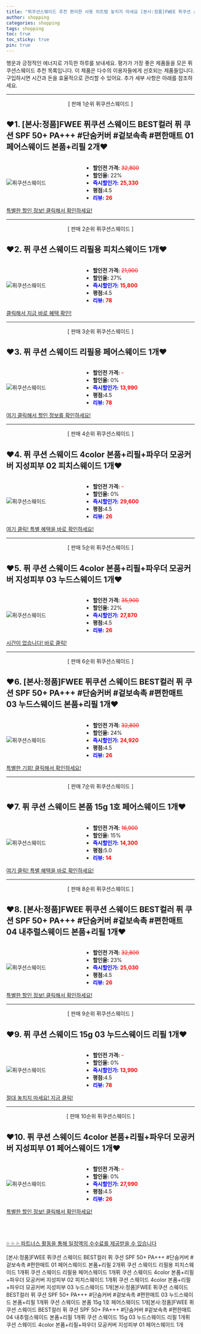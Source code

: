 ```yaml
---
title: "퓌쿠션스웨이드 추천 편리한 사용 히트템 놓치지 마세요 [본사:정품]FWEE 퓌쿠션 스웨이드 BEST컬러 퓌"
author: shopping
categories: shopping
tags: shopping
toc: true
toc_sticky: true
pin: true
---
```

행운과 긍정적인 에너지로 가득한 하루를 보내세요. 평가가 가장 좋은 제품들을 모은 퓌쿠션스웨이드 추천 목록입니다. 이 제품은 다수의 이용자들에게 선호되는 제품들입니다. 구입하시면 시간과 돈을 효율적으로 관리할 수 있어요. 추가 세부 사항은 아래를 참조하세요.

---
<p class="toplist" style="margin: 0 auto; display: block; width: fit-content;">[ 판매 1순위 퓌쿠션스웨이드 ]</p>

<h2><strong>❤️1. [본사:정품]FWEE 퓌쿠션 스웨이드 BEST컬러 퓌 쿠션 SPF 50+ PA+++ #단숨커버 #겉보속촉 #편한매트 01 페어스웨이드 본품+리필 2개❤️</strong></h2>

<div style="display: flex; align-items: center;">
    <div style="flex: 0.4;">
        <img src="https://thumbnail6.coupangcdn.com/thumbnails/remote/230x230ex/image/vendor_inventory/401d/2ebf0d49501fb0ed298459dd79c94da38aa3a34cc1f888c6ce65db8614a6.png" alt="퓌쿠션스웨이드" style="max-width: 100%;">
    </div>
    <div style="flex: 0.6; margin-left: 10px;">
        <ul>
            <li><strong>할인전 가격:</strong> <del style="color: red;">32,800</del></li>
            <li><strong>할인율:</strong> 22%</li>
            <li><span style='color:blue'><strong>즉시할인가:</strong></span> <span style='color:red'><strong>25,330</strong></span></li>
            <li><strong>평점:</strong>4.5</li>
            <li><span style='color:blue'><strong>리뷰:</strong></span> <span style='color:red'><strong>26</strong></span></li>
        </ul>
    </div>
</div>
<div class="center">
    <a href="https://selin100587001.github.io?lptag=AF9450613&subid=githubio&pageKey=6816483329&traceid=V0-153&itemId=16141624486&vendorItemId=90766667701" class="myButton">
        특별한 할인 정보! 클릭해서 확인하세요!
    </a>
</div>


---
<p class="toplist" style="margin: 0 auto; display: block; width: fit-content;">[ 판매 2순위 퓌쿠션스웨이드 ]</p>

<h2><strong>❤️2. 퓌 쿠션 스웨이드 리필용 피치스웨이드 1개❤️</strong></h2>

<div style="display: flex; align-items: center;">
    <div style="flex: 0.4;">
        <img src="https://thumbnail7.coupangcdn.com/thumbnails/remote/230x230ex/image/vendor_inventory/cf60/87054837bef6f6de4bed36b36954cffe33d22b9f8ca1ec4c4cb54407708d.png" alt="퓌쿠션스웨이드" style="max-width: 100%;">
    </div>
    <div style="flex: 0.6; margin-left: 10px;">
        <ul>
            <li><strong>할인전 가격:</strong> <del style="color: red;">21,900</del></li>
            <li><strong>할인율:</strong> 27%</li>
            <li><span style='color:blue'><strong>즉시할인가:</strong></span> <span style='color:red'><strong>15,800</strong></span></li>
            <li><strong>평점:</strong>4.5</li>
            <li><span style='color:blue'><strong>리뷰:</strong></span> <span style='color:red'><strong>78</strong></span></li>
        </ul>
    </div>
</div>
<div class="center">
    <a href="https://selin100587001.github.io?lptag=AF9450613&subid=githubio&pageKey=7545242437&traceid=V0-153&itemId=19909203043&vendorItemId=89473910073" class="myButton">
        클릭해서 지금 바로 혜택 확인!
    </a>
</div>


---
<p class="toplist" style="margin: 0 auto; display: block; width: fit-content;">[ 판매 3순위 퓌쿠션스웨이드 ]</p>

<h2><strong>❤️3. 퓌 쿠션 스웨이드 리필용 페어스웨이드 1개❤️</strong></h2>

<div style="display: flex; align-items: center;">
    <div style="flex: 0.4;">
        <img src="https://thumbnail6.coupangcdn.com/thumbnails/remote/230x230ex/image/vendor_inventory/21a7/3ecbf474146dab3aba1d463f57349415c2ef453ece4aeb3107747e509a64.png" alt="퓌쿠션스웨이드" style="max-width: 100%;">
    </div>
    <div style="flex: 0.6; margin-left: 10px;">
        <ul>
            <li><strong>할인전 가격:</strong> <del style="color: red;">-</del></li>
            <li><strong>할인율:</strong> 0%</li>
            <li><span style='color:blue'><strong>즉시할인가:</strong></span> <span style='color:red'><strong>13,990</strong></span></li>
            <li><strong>평점:</strong>4.5</li>
            <li><span style='color:blue'><strong>리뷰:</strong></span> <span style='color:red'><strong>78</strong></span></li>
        </ul>
    </div>
</div>
<div class="center">
    <a href="https://selin100587001.github.io?lptag=AF9450613&subid=githubio&pageKey=7545242437&traceid=V0-153&itemId=19844434851&vendorItemId=88835138832" class="myButton">
        여기 클릭해서 할인 정보를 확인하세요!
    </a>
</div>


---
<p class="toplist" style="margin: 0 auto; display: block; width: fit-content;">[ 판매 4순위 퓌쿠션스웨이드 ]</p>

<h2><strong>❤️4. 퓌 쿠션 스웨이드 4color 본품+리필+파우더 모공커버 지성피부 02 피치스웨이드 1개❤️</strong></h2>

<div style="display: flex; align-items: center;">
    <div style="flex: 0.4;">
        <img src="https://thumbnail8.coupangcdn.com/thumbnails/remote/230x230ex/image/vendor_inventory/2a41/f4934902a9a6e717d7b123dd2b48d843b5c469f3fd7739c9125d7f18daf3.jpg" alt="퓌쿠션스웨이드" style="max-width: 100%;">
    </div>
    <div style="flex: 0.6; margin-left: 10px;">
        <ul>
            <li><strong>할인전 가격:</strong> <del style="color: red;">-</del></li>
            <li><strong>할인율:</strong> 0%</li>
            <li><span style='color:blue'><strong>즉시할인가:</strong></span> <span style='color:red'><strong>29,600</strong></span></li>
            <li><strong>평점:</strong>4.5</li>
            <li><span style='color:blue'><strong>리뷰:</strong></span> <span style='color:red'><strong>26</strong></span></li>
        </ul>
    </div>
</div>
<div class="center">
    <a href="https://selin100587001.github.io?lptag=AF9450613&subid=githubio&pageKey=7120709115&traceid=V0-153&itemId=17828187533&vendorItemId=89643707788" class="myButton">
        여기 클릭! 특별 혜택을 바로 확인하세요!
    </a>
</div>


---
<p class="toplist" style="margin: 0 auto; display: block; width: fit-content;">[ 판매 5순위 퓌쿠션스웨이드 ]</p>

<h2><strong>❤️5. 퓌 쿠션 스웨이드 4color 본품+리필+파우더 모공커버 지성피부 03 누드스웨이드 1개❤️</strong></h2>

<div style="display: flex; align-items: center;">
    <div style="flex: 0.4;">
        <img src="https://thumbnail8.coupangcdn.com/thumbnails/remote/230x230ex/image/vendor_inventory/2a41/f4934902a9a6e717d7b123dd2b48d843b5c469f3fd7739c9125d7f18daf3.jpg" alt="퓌쿠션스웨이드" style="max-width: 100%;">
    </div>
    <div style="flex: 0.6; margin-left: 10px;">
        <ul>
            <li><strong>할인전 가격:</strong> <del style="color: red;">35,900</del></li>
            <li><strong>할인율:</strong> 22%</li>
            <li><span style='color:blue'><strong>즉시할인가:</strong></span> <span style='color:red'><strong>27,870</strong></span></li>
            <li><strong>평점:</strong>4.5</li>
            <li><span style='color:blue'><strong>리뷰:</strong></span> <span style='color:red'><strong>26</strong></span></li>
        </ul>
    </div>
</div>
<div class="center">
    <a href="https://selin100587001.github.io?lptag=AF9450613&subid=githubio&pageKey=7120709115&traceid=V0-153&itemId=17828187534&vendorItemId=90612144671" class="myButton">
        시간이 없습니다! 바로 클릭!
    </a>
</div>


---
<p class="toplist" style="margin: 0 auto; display: block; width: fit-content;">[ 판매 6순위 퓌쿠션스웨이드 ]</p>

<h2><strong>❤️6. [본사:정품]FWEE 퓌쿠션 스웨이드 BEST컬러 퓌 쿠션 SPF 50+ PA+++ #단숨커버 #겉보속촉 #편한매트 03 누드스웨이드 본품+리필 1개❤️</strong></h2>

<div style="display: flex; align-items: center;">
    <div style="flex: 0.4;">
        <img src="https://thumbnail6.coupangcdn.com/thumbnails/remote/230x230ex/image/vendor_inventory/401d/2ebf0d49501fb0ed298459dd79c94da38aa3a34cc1f888c6ce65db8614a6.png" alt="퓌쿠션스웨이드" style="max-width: 100%;">
    </div>
    <div style="flex: 0.6; margin-left: 10px;">
        <ul>
            <li><strong>할인전 가격:</strong> <del style="color: red;">32,800</del></li>
            <li><strong>할인율:</strong> 24%</li>
            <li><span style='color:blue'><strong>즉시할인가:</strong></span> <span style='color:red'><strong>24,920</strong></span></li>
            <li><strong>평점:</strong>4.5</li>
            <li><span style='color:blue'><strong>리뷰:</strong></span> <span style='color:red'><strong>26</strong></span></li>
        </ul>
    </div>
</div>
<div class="center">
    <a href="https://selin100587001.github.io?lptag=AF9450613&subid=githubio&pageKey=6816483329&traceid=V0-153&itemId=16141624482&vendorItemId=90766667730" class="myButton">
        특별한 기회! 클릭해서 확인하세요!
    </a>
</div>


---
<p class="toplist" style="margin: 0 auto; display: block; width: fit-content;">[ 판매 7순위 퓌쿠션스웨이드 ]</p>

<h2><strong>❤️7. 퓌 쿠션 스웨이드 본품 15g 1호 페어스웨이드 1개❤️</strong></h2>

<div style="display: flex; align-items: center;">
    <div style="flex: 0.4;">
        <img src="https://thumbnail10.coupangcdn.com/thumbnails/remote/230x230ex/image/vendor_inventory/069a/b8d8f66ae56b7a7a45a0f6d78286649491fc2d0a27abd969c0803089f81c.png" alt="퓌쿠션스웨이드" style="max-width: 100%;">
    </div>
    <div style="flex: 0.6; margin-left: 10px;">
        <ul>
            <li><strong>할인전 가격:</strong> <del style="color: red;">16,900</del></li>
            <li><strong>할인율:</strong> 15%</li>
            <li><span style='color:blue'><strong>즉시할인가:</strong></span> <span style='color:red'><strong>14,300</strong></span></li>
            <li><strong>평점:</strong>5.0</li>
            <li><span style='color:blue'><strong>리뷰:</strong></span> <span style='color:red'><strong>14</strong></span></li>
        </ul>
    </div>
</div>
<div class="center">
    <a href="https://selin100587001.github.io?lptag=AF9450613&subid=githubio&pageKey=7677694743&traceid=V0-153&itemId=20498744328&vendorItemId=90363100309" class="myButton">
        여기 클릭! 특별 혜택을 바로 확인하세요!
    </a>
</div>


---
<p class="toplist" style="margin: 0 auto; display: block; width: fit-content;">[ 판매 8순위 퓌쿠션스웨이드 ]</p>

<h2><strong>❤️8. [본사:정품]FWEE 퓌쿠션 스웨이드 BEST컬러 퓌 쿠션 SPF 50+ PA+++ #단숨커버 #겉보속촉 #편한매트 04 내추럴스웨이드 본품+리필 1개❤️</strong></h2>

<div style="display: flex; align-items: center;">
    <div style="flex: 0.4;">
        <img src="https://thumbnail6.coupangcdn.com/thumbnails/remote/230x230ex/image/vendor_inventory/401d/2ebf0d49501fb0ed298459dd79c94da38aa3a34cc1f888c6ce65db8614a6.png" alt="퓌쿠션스웨이드" style="max-width: 100%;">
    </div>
    <div style="flex: 0.6; margin-left: 10px;">
        <ul>
            <li><strong>할인전 가격:</strong> <del style="color: red;">32,800</del></li>
            <li><strong>할인율:</strong> 23%</li>
            <li><span style='color:blue'><strong>즉시할인가:</strong></span> <span style='color:red'><strong>25,030</strong></span></li>
            <li><strong>평점:</strong>4.5</li>
            <li><span style='color:blue'><strong>리뷰:</strong></span> <span style='color:red'><strong>26</strong></span></li>
        </ul>
    </div>
</div>
<div class="center">
    <a href="https://selin100587001.github.io?lptag=AF9450613&subid=githubio&pageKey=6816483329&traceid=V0-153&itemId=16141624485&vendorItemId=90766667720" class="myButton">
        특별한 할인 정보! 클릭해서 확인하세요!
    </a>
</div>


---
<p class="toplist" style="margin: 0 auto; display: block; width: fit-content;">[ 판매 9순위 퓌쿠션스웨이드 ]</p>

<h2><strong>❤️9. 퓌 쿠션 스웨이드 15g 03 누드스웨이드 리필 1개❤️</strong></h2>

<div style="display: flex; align-items: center;">
    <div style="flex: 0.4;">
        <img src="https://thumbnail6.coupangcdn.com/thumbnails/remote/230x230ex/image/vendor_inventory/21a7/3ecbf474146dab3aba1d463f57349415c2ef453ece4aeb3107747e509a64.png" alt="퓌쿠션스웨이드" style="max-width: 100%;">
    </div>
    <div style="flex: 0.6; margin-left: 10px;">
        <ul>
            <li><strong>할인전 가격:</strong> <del style="color: red;">-</del></li>
            <li><strong>할인율:</strong> 0%</li>
            <li><span style='color:blue'><strong>즉시할인가:</strong></span> <span style='color:red'><strong>13,990</strong></span></li>
            <li><strong>평점:</strong>4.5</li>
            <li><span style='color:blue'><strong>리뷰:</strong></span> <span style='color:red'><strong>78</strong></span></li>
        </ul>
    </div>
</div>
<div class="center">
    <a href="https://selin100587001.github.io?lptag=AF9450613&subid=githubio&pageKey=7545242437&traceid=V0-153&itemId=19844434853&vendorItemId=88977784903" class="myButton">
        절대 놓치지 마세요! 지금 클릭!
    </a>
</div>


---
<p class="toplist" style="margin: 0 auto; display: block; width: fit-content;">[ 판매 10순위 퓌쿠션스웨이드 ]</p>

<h2><strong>❤️10. 퓌 쿠션 스웨이드 4color 본품+리필+파우더 모공커버 지성피부 01 페어스웨이드 1개❤️</strong></h2>

<div style="display: flex; align-items: center;">
    <div style="flex: 0.4;">
        <img src="https://thumbnail8.coupangcdn.com/thumbnails/remote/230x230ex/image/vendor_inventory/2a41/f4934902a9a6e717d7b123dd2b48d843b5c469f3fd7739c9125d7f18daf3.jpg" alt="퓌쿠션스웨이드" style="max-width: 100%;">
    </div>
    <div style="flex: 0.6; margin-left: 10px;">
        <ul>
            <li><strong>할인전 가격:</strong> <del style="color: red;">-</del></li>
            <li><strong>할인율:</strong> 0%</li>
            <li><span style='color:blue'><strong>즉시할인가:</strong></span> <span style='color:red'><strong>27,990</strong></span></li>
            <li><strong>평점:</strong>4.5</li>
            <li><span style='color:blue'><strong>리뷰:</strong></span> <span style='color:red'><strong>26</strong></span></li>
        </ul>
    </div>
</div>
<div class="center">
    <a href="https://selin100587001.github.io?lptag=AF9450613&subid=githubio&pageKey=7120709115&traceid=V0-153&itemId=17828187537&vendorItemId=89643707861" class="myButton">
        특별한 할인 정보! 클릭해서 확인하세요!
    </a>
</div>

<br><br><br>[💦 💦 💦 파트너스 활동을 통해 일정액의 수수료를 제공받을 수 있습니다](https://link.coupang.com/a/bcpT2c)<br><br>[본사:정품]FWEE 퓌쿠션 스웨이드 BEST컬러 퓌 쿠션 SPF 50+ PA+++ #단숨커버 #겉보속촉 #편한매트 01 페어스웨이드 본품+리필 2개퓌 쿠션 스웨이드 리필용 피치스웨이드 1개퓌 쿠션 스웨이드 리필용 페어스웨이드 1개퓌 쿠션 스웨이드 4color 본품+리필+파우더 모공커버 지성피부 02 피치스웨이드 1개퓌 쿠션 스웨이드 4color 본품+리필+파우더 모공커버 지성피부 03 누드스웨이드 1개[본사:정품]FWEE 퓌쿠션 스웨이드 BEST컬러 퓌 쿠션 SPF 50+ PA+++ #단숨커버 #겉보속촉 #편한매트 03 누드스웨이드 본품+리필 1개퓌 쿠션 스웨이드 본품 15g 1호 페어스웨이드 1개[본사:정품]FWEE 퓌쿠션 스웨이드 BEST컬러 퓌 쿠션 SPF 50+ PA+++ #단숨커버 #겉보속촉 #편한매트 04 내추럴스웨이드 본품+리필 1개퓌 쿠션 스웨이드 15g 03 누드스웨이드 리필 1개퓌 쿠션 스웨이드 4color 본품+리필+파우더 모공커버 지성피부 01 페어스웨이드 1개